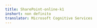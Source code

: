 ```yaml
---
title: SharePoint-online-k1
inshort: non definito
translator: Microsoft Cognitive Services
---
```




